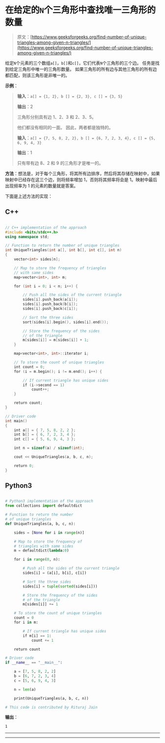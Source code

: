 # 在给定的`N`个三角形中查找唯一三角形的数量

> 原文：[https://www.geeksforgeeks.org/find-number-of-unique-triangles-among-given-n-triangles/](https://www.geeksforgeeks.org/find-number-of-unique-triangles-among-given-n-triangles/)

给定`N`个元素的三个数组`a[]`，`b[]`和`c[]`，它们代表`N`个三角形的三个边。 任务是找到给定三角形中唯一的三角形数量。 如果三角形的所有边与其他三角形的所有边都匹配，则该三角形是非唯一的。

**示例**：

> **输入**：`a[] = {1, 2}, b [] = {2, 3}, c [] = {3, 5}`
>
> **输出**：2 
>
> 三角形分别具有边 1、2、3 和 2、3、5。
>
> 他们都没有相同的一面。 因此，两者都是独特的。
> 
> **输入**：`a[] = {7, 5, 8, 2, 2}, b [] = {6, 7, 2, 3, 4}, c [] = {5, 6, 9, 4, 3}`
>
> **输出**：1
>
> 只有带有边 8、2 和 9 的三角形才是唯一的。

**方法**：想法是，对于每个三角形，将其所有边排序，然后将其存储在映射中，如果映射中已经存在这三个边，则将频率增加 1，否则将其频率将会是 1。映射中最后出现频率为 1 的元素的数量就是答案。

下面是上述方法的实现：

## C++

```cpp

// C++ implementation of the approach 
#include <bits/stdc++.h> 
using namespace std; 

// Function to return the number of unique triangles 
int UniqueTriangles(int a[], int b[], int c[], int n) 
{ 
    vector<int> sides[n]; 

    // Map to store the frequency of triangles 
    // with same sides 
    map<vector<int>, int> m; 

    for (int i = 0; i < n; i++) { 

        // Push all the sides of the current triangle 
        sides[i].push_back(a[i]); 
        sides[i].push_back(b[i]); 
        sides[i].push_back(c[i]); 

        // Sort the three sides 
        sort(sides[i].begin(), sides[i].end()); 

        // Store the frequency of the sides 
        // of the triangle 
        m[sides[i]] = m[sides[i]] + 1; 
    } 

    map<vector<int>, int>::iterator i; 

    // To store the count of unique triangles 
    int count = 0; 
    for (i = m.begin(); i != m.end(); i++) { 

        // If current triangle has unique sides 
        if (i->second == 1) 
            count++; 
    } 

    return count; 
} 

// Driver code 
int main() 
{ 
    int a[] = { 7, 5, 8, 2, 2 }; 
    int b[] = { 6, 7, 2, 3, 4 }; 
    int c[] = { 5, 6, 9, 4, 3 }; 

    int n = sizeof(a) / sizeof(int); 

    cout << UniqueTriangles(a, b, c, n); 

    return 0; 
} 

```

## Python3

```py

# Python3 implementation of the approach 
from collections import defaultdict 

# Function to return the number 
# of unique triangles 
def UniqueTriangles(a, b, c, n): 

    sides = [None for i in range(n)] 

    # Map to store the frequency of  
    # triangles with same sides 
    m = defaultdict(lambda:0) 

    for i in range(0, n): 

        # Push all the sides of the current triangle 
        sides[i] = (a[i], b[i], c[i])  

        # Sort the three sides 
        sides[i] = tuple(sorted(sides[i])) 

        # Store the frequency of the sides 
        # of the triangle 
        m[sides[i]] += 1

    # To store the count of unique triangles 
    count = 0
    for i in m:  

        # If current triangle has unique sides 
        if m[i] == 1: 
            count += 1

    return count 

# Driver code 
if __name__ == "__main__": 

    a = [7, 5, 8, 2, 2]  
    b = [6, 7, 2, 3, 4]  
    c = [5, 6, 9, 4, 3]  

    n = len(a) 

    print(UniqueTriangles(a, b, c, n)) 

# This code is contributed by Rituraj Jain 

```

**输出**：

```
1

```



* * *

* * *



